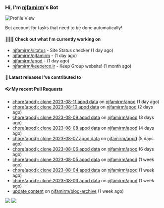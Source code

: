 ### Hi, I'm [njfamirm](https://github.com/njfamirm)'s Bot
![Profile View](https://komarev.com/ghpvc/?username=njfamirm-bot)

Bot account for tasks that need to be done automatically!

#### 👨🏻‍💻 Check out what I'm currently working on

- [njfamirm/sitatus](https://github.com/njfamirm/sitatus) - Site Status checker (1 day ago)
- [njfamirm/njfamirm](https://github.com/njfamirm/njfamirm) -  (1 day ago)
- [njfamirm/apod](https://github.com/njfamirm/apod) -  (1 day ago)
- [njfamirm/keeperco.ir](https://github.com/njfamirm/keeperco.ir) - Keep Group website! (1 month ago)

#### 🎉 Latest releases I've contributed to


#### 👓 My recent Pull Requests

- [chore(apod): clone 2023-08-11 apod data](https://github.com/njfamirm/apod/pull/36) on [njfamirm/apod](https://github.com/njfamirm/apod) (1 day ago)
- [chore(apod): clone 2023-08-10 apod data](https://github.com/njfamirm/apod/pull/35) on [njfamirm/apod](https://github.com/njfamirm/apod) (2 days ago)
- [chore(apod): clone 2023-08-09 apod data](https://github.com/njfamirm/apod/pull/34) on [njfamirm/apod](https://github.com/njfamirm/apod) (3 days ago)
- [chore(apod): clone 2023-08-08 apod data](https://github.com/njfamirm/apod/pull/33) on [njfamirm/apod](https://github.com/njfamirm/apod) (4 days ago)
- [chore(apod): clone 2023-08-07 apod data](https://github.com/njfamirm/apod/pull/32) on [njfamirm/apod](https://github.com/njfamirm/apod) (5 days ago)
- [chore(apod): clone 2023-08-06 apod data](https://github.com/njfamirm/apod/pull/31) on [njfamirm/apod](https://github.com/njfamirm/apod) (6 days ago)
- [chore(apod): clone 2023-08-05 apod data](https://github.com/njfamirm/apod/pull/30) on [njfamirm/apod](https://github.com/njfamirm/apod) (1 week ago)
- [chore(apod): clone 2023-08-04 apod data](https://github.com/njfamirm/apod/pull/29) on [njfamirm/apod](https://github.com/njfamirm/apod) (1 week ago)
- [chore(apod): clone 2023-08-03 apod data](https://github.com/njfamirm/apod/pull/28) on [njfamirm/apod](https://github.com/njfamirm/apod) (1 week ago)
- [update content](https://github.com/njfamirm/blog-archive/pull/2) on [njfamirm/blog-archive](https://github.com/njfamirm/blog-archive) (1 week ago)

![](http://github-profile-summary-cards.vercel.app/api/cards/profile-details?username=njfamirm-bot&theme=transparent)
![](https://github-profile-summary-cards.vercel.app/api/cards/productive-time?username=njfamirm-bot&theme=transparent&utcOffset=3.50)
